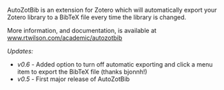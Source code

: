 AutoZotBib is an extension for Zotero which will automatically export your Zotero library to a BibTeX
file every time the library is changed.

More information, and documentation, is available at www.rtwilson.com/academic/autozotbib

*Updates:*
- *v0.6* - Added option to turn off automatic exporting and click a menu item to export the BibTeX file (thanks bjonnh!)
- *v0.5* - First major release of AutoZotBib